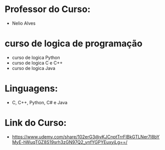 # Professor do Curso:
- Nelio Alves
# curso de logica de programação
- curso de logica Python
- curso de logica C e C++
- curso de logica Java
# Linguagens:
- C, C++, Python, C# e Java
# Link do Curso: 
- https://www.udemy.com/share/102erG3@vKJCnptTrrFlBkGTLNer7l8bYMyE-hWuqTGZ8S19srh3zGN97Q2_vnfYGPYEuxyjLg==/
